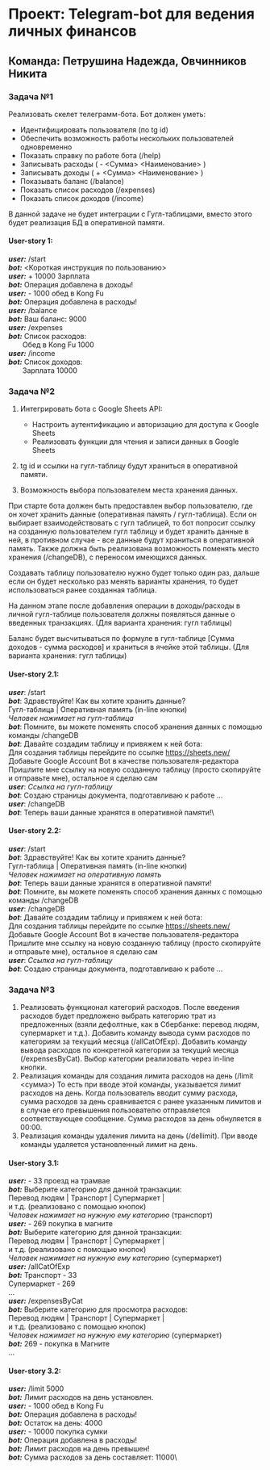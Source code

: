 # Проект: Telegram-bot для ведения личных финансов

## Команда: Петрушина Надежда, Овчинников Никита

### Задача №1
Реализовать скелет телеграмм-бота. Бот должен уметь:
* Идентифицировать пользователя (по tg id)
* Обеспечить возможность работы нескольких пользователей одновременно
* Показать справку по работе бота (/help)
* Записывать расходы ( - <Сумма> <Наименование> )
* Записывать доходы ( + <Сумма> <Наименование> )
* Показывать баланс (/balance)
* Показать список расходов (/expenses)
* Показать список доходов (/income)

В данной задаче не будет интеграции с Гугл-таблицами,
вместо этого будет реализация БД в оперативной памяти.

#### User-story 1:
***user:***  /start\
***bot:*** <Короткая инструкция по пользованию>\
***user:*** + 10000 Зарплата\
***bot:*** Операция добавлена в доходы!\
***user:*** - 1000 обед в Kong Fu\
***bot:*** Операция добавлена в расходы!\
***user:*** /balance\
***bot:*** Ваш баланс: 9000\
***user:*** /expenses\
***bot:*** Список расходов:\
&emsp;&emsp;Обед в Kong Fu 1000\
***user:*** /income\
***bot:*** Список доходов:\
&emsp;&emsp;Зарплата 10000


### Задача №2
1. Интегрировать бота с Google Sheets API:
   * Настроить аутентификацию и авторизацию для доступа к Google Sheets
   * Реализовать функции для чтения и записи данных в Google Sheets

2. tg id и ссылки на гугл-таблицу будут храниться в оперативной памяти.
3. Возможность выбора пользователем места хранения данных.

При старте бота должен быть предоставлен выбор пользователю, где он хочет хранить данные (оперативная память
/ гугл-таблица). Если он выбирает взаимодействовать с гугл таблицей, то бот попросит ссылку на созданную 
пользователем гугл таблицу и будет хранить данные в ней, в противном случае - все данные будут храниться 
в оперативной память. Также должна быть реализована возможность поменять место хранения (/changeDB), 
с переносом имеющихся данных.

Создавать таблицу пользователю нужно будет только один раз, дальше если он будет несколько раз менять варианты хранения, 
то будет использоваться ранее созданная таблица.

На данном этапе после добавления операции в доходы/расходы в личной гугл-таблице пользователя
должны появляться данные о введенных транзакциях. (Для варианта хранения: гугл таблицы)

Баланс будет высчитываться по формуле в гугл-таблице [Сумма доходов - сумма расходов] 
и храниться в ячейке этой таблицы. (Для варианта хранения: гугл таблицы)

#### User-story 2.1:
***user***: /start\
***bot***: Здравствуйте! Как вы хотите хранить данные?\
Гугл-таблица |  Оперативная память   (in-line кнопки)\
*Человек нажимает на гугл-таблица*\
***bot***: Помните, вы можете поменять способ хранения данных с помощью команды /changeDB\
***bot***: Давайте создадим таблицу и привяжем к ней бота:\
Для создания таблицы перейдите по ссылке https://sheets.new/ \
Добавьте Google Account Bot в качестве пользователя-редактора\
Пришлите мне ссылку на новую созданную таблицу (просто скопируйте и отправьте мне), остальное я сделаю сам\
***user***: *Ссылка на гугл-таблицу*\
***bot***: Создаю страницы документа, подготавливаю к работе …\
***user***: /changeDB\
***bot***: Теперь ваши данные хранятся в оперативной памяти!\

#### User-story 2.2:
***user***: /start\
***bot***: Здравствуйте! Как вы хотите хранить данные?\
Гугл-таблица |  Оперативная память   (in-line кнопки)\
*Человек нажимает на оперативную память*\
***bot***: Теперь ваши данные хранятся в оперативной памяти!\
***bot***: Помните, вы можете поменять способ хранения данных с помощью команды /changeDB\
***user***: /changeDB\
***bot***: Давайте создадим таблицу и привяжем к ней бота:\
Для создания таблицы перейдите по ссылке https://sheets.new/ \
Добавьте Google Account Bot в качестве пользователя-редактора\
Пришлите мне ссылку на новую созданную таблицу (просто скопируйте и отправьте мне), остальное я сделаю сам\
***user***: *Ссылка на гугл-таблицу*\
***bot***: Создаю страницы документа, подготавливаю к работе …

### Задача №3
1. Реализовать функционал категорий расходов. После введения расходов будет предложено выбрать категорию трат из
предложенных (взяли дефолтные, как в Сбербанке: перевод людям, супермаркет и т.д.).
Добавить команду вывода сумм расходов по категориям за текущий месяца (/allCatOfExp).
Добавить команду вывода расходов по конкретной категории за текущий месяца (/expensesByCat).
Выбор категории реализовать через in-line кнопки.
2. Реализация команды для создания лимита расходов на день (/limit <сумма>)
То есть при вводе этой команды, указывается лимит расходов на день. Когда пользователь вводит
сумму расхода, сумма расходов за день сравнивается с ранее указанным лимитов и в случае его
превышения пользователю отправляется соответствующее сообщение.
Сумма расходов за день обнуляется в 00:00.
3. Реализация команды удаления лимита на день (/dellimit).
При вводе команды удаляется установленный лимит на день.

#### User-story 3.1:
***user:***  - 33 проезд на трамвае\
***bot:*** Выберите категорию для данной транзакции:\
Перевод людям | Транспорт | Супермаркет |\
и т.д. (реализовано с помощью кнопок)\
*Человек нажимает на нужную ему категорию* (транспорт)\
***user:***  - 269 покупка в магните\
***bot:*** Выберите категорию для данной транзакции:\
Перевод людям | Транспорт | Супермаркет |\
и т.д. (реализовано с помощью кнопок)\
*Человек нажимает на нужную ему категорию* (супермаркет)\
***user:*** /allCatOfExp\
***bot:*** Транспорт - 33\
Супермаркет - 269\
…\
***user:*** /expensesByCat\
***bot:*** Выберите категорию для просмотра расходов:\
Перевод людям | Транспорт | Супермаркет |\
и т.д. (реализовано с помощью кнопок)\
*Человек нажимает на нужную ему категорию* (супермаркет)\
***bot:*** 269 - покупка в Магните\
…

#### User-story 3.2:
***user:*** /limit 5000\
***bot:*** Лимит расходов на день установлен.\
***user:*** - 1000 обед в Kong Fu\
***bot:*** Операция добавлена в расходы!\
***bot:*** Остаток на день: 4000\
***user:*** - 10000 покупка сумки\
***bot:*** Операция добавлена в расходы!\
***bot:*** Лимит расходов на день превышен!\
***bot:*** Сумма расходов за день составляет: 11000\



